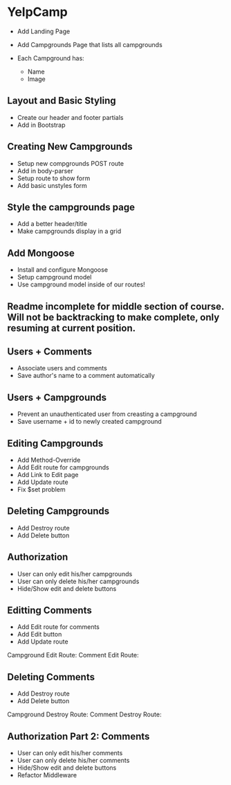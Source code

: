 # YelpCamp

* Add Landing Page
* Add Campgrounds Page that lists all campgrounds

* Each Campground has: 
    *  Name
    * Image

## Layout and Basic Styling

* Create our header and footer partials
* Add in Bootstrap

## Creating New Campgrounds

* Setup new compgrounds POST route
* Add in body-parser
* Setup route to show form
* Add basic unstyles form

## Style the campgrounds page

* Add a better header/title
* Make campgrounds display in a grid

## Add Mongoose

* Install and configure Mongoose
* Setup campground model
* Use campground model inside of our routes!

## Readme incomplete for middle section of course. Will not be backtracking to make complete, only resuming at current position.

## Users + Comments

* Associate users and comments
* Save author's name to a comment automatically

## Users + Campgrounds
* Prevent an unauthenticated user from creasting a campground
* Save username + id to newly created campground

## Editing Campgrounds 
* Add Method-Override
* Add Edit route for campgrounds
* Add Link to Edit page
* Add Update route
* Fix $set problem

## Deleting Campgrounds
* Add Destroy route
* Add Delete button

## Authorization
* User can only edit his/her campgrounds
* User can only delete his/her campgrounds
* Hide/Show edit and delete buttons

## Editting Comments
* Add Edit route for comments
* Add Edit button
* Add Update route

Campground Edit Route:  <!-- /campgrounds/:id/edit -->
Comment Edit Route:     <!-- /campgrounds/:id/comments/:comment_id/edit -->

## Deleting Comments
* Add Destroy route
* Add Delete button

Campground Destroy Route:  <!-- /campgrounds/:id -->
Comment Destroy Route:     <!-- /campgrounds/:id/comments/:comment_id -->

## Authorization Part 2: Comments
* User can only edit his/her comments
* User can only delete his/her comments
* Hide/Show edit and delete buttons
* Refactor Middleware